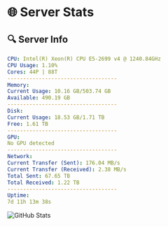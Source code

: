 # 🌐 Server Stats
## 🔍 Server Info
```yaml
CPU: Intel(R) Xeon(R) CPU E5-2699 v4 @ 1240.84GHz
CPU Usage: 1.10%
Cores: 44P | 88T
-----------------------------------
Memory:
Current Usage: 10.16 GB/503.74 GB
Available: 490.19 GB
-----------------------------------
Disk:
Current Usage: 18.53 GB/1.71 TB
Free: 1.61 TB
-----------------------------------
GPU:
No GPU detected
-----------------------------------
Network:
Current Transfer (Sent): 176.04 MB/s
Current Transfer (Received): 2.38 MB/s
Total Sent: 67.65 TB
Total Received: 1.22 TB
-----------------------------------
Uptime:
7d 11h 13m 38s
```
![GitHub Stats](https://img.shields.io/badge/Updated-2025-02-15_09:56:56-blue)